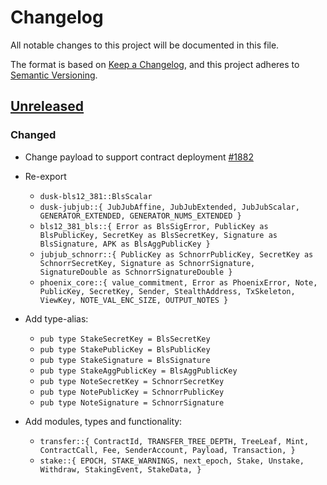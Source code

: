 # Changelog

All notable changes to this project will be documented in this file.

The format is based on [Keep a Changelog](https://keepachangelog.com/en/1.0.0/),
and this project adheres to [Semantic Versioning](https://semver.org/spec/v2.0.0.html).

## [Unreleased]

### Changed

- Change payload to support contract deployment [#1882]


- Re-export
  - `dusk-bls12_381::BlsScalar`
  - `dusk-jubjub::{
      JubJubAffine,
      JubJubExtended,
      JubJubScalar,
      GENERATOR_EXTENDED,
      GENERATOR_NUMS_EXTENDED
    }`
  - `bls12_381_bls::{
      Error as BlsSigError,
      PublicKey as BlsPublicKey,
      SecretKey as BlsSecretKey,
      Signature as BlsSignature,
      APK as BlsAggPublicKey
    }`
  - `jubjub_schnorr::{
      PublicKey as SchnorrPublicKey,
      SecretKey as SchnorrSecretKey,
      Signature as SchnorrSignature,
      SignatureDouble as SchnorrSignatureDouble
    }`
  - `phoenix_core::{
      value_commitment,
      Error as PhoenixError,
      Note,
      PublicKey,
      SecretKey,
      Sender,
      StealthAddress,
      TxSkeleton,
      ViewKey,
      NOTE_VAL_ENC_SIZE,
      OUTPUT_NOTES
    }`
- Add type-alias:
  - `pub type StakeSecretKey = BlsSecretKey`
  - `pub type StakePublicKey = BlsPublicKey`
  - `pub type StakeSignature = BlsSignature`
  - `pub type StakeAggPublicKey = BlsAggPublicKey`
  - `pub type NoteSecretKey = SchnorrSecretKey`
  - `pub type NotePublicKey = SchnorrPublicKey`
  - `pub type NoteSignature = SchnorrSignature`
- Add modules, types and functionality:
  - `transfer::{
      ContractId,
      TRANSFER_TREE_DEPTH,
      TreeLeaf,
      Mint,
      ContractCall,
      Fee,
      SenderAccount,
      Payload,
      Transaction,
    }`
  - `stake::{
      EPOCH,
      STAKE_WARNINGS,
      next_epoch,
      Stake,
      Unstake,
      Withdraw,
      StakingEvent,
      StakeData,
  }`

[#1882]: https://github.com/dusk-network/rusk/issues/1882

[Unreleased]: https://github.com/dusk-network/rusk/compare/execution-core-0.1.0...HEAD
[0.1.0]: https://github.com/dusk-network/dusk-abi/releases/tag/execution-core-0.1.0

